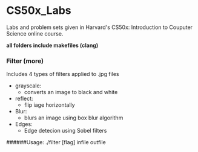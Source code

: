 # CS50x_Labs
Labs and problem sets given in Harvard's CS50x: Introduction to Couputer Science online course.

**all folders include makefiles (clang)**

### Filter (more)

Includes 4 types of filters applied to .jpg files
- grayscale:
	- converts an image to black and white
- reflect: 
	- flip iage horizontally
- Blur:
	- blurs an image using box blur algorithm
- Edges:
	- Edge detecion using Sobel filters

######Usage:
./filter [flag] infile outfile
